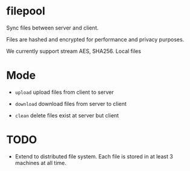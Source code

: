 # filepool

Sync files between server and client.

Files are hashed and encrypted for performance and privacy purposes.

We currently support stream AES, SHA256. Local files

# Mode

- `upload` upload files from client to server

- `download` download files from server to client

- `clean` delete files exist at server but client

# TODO

- Extend to distributed file system. Each file is stored in at least 3 machines at all time.
